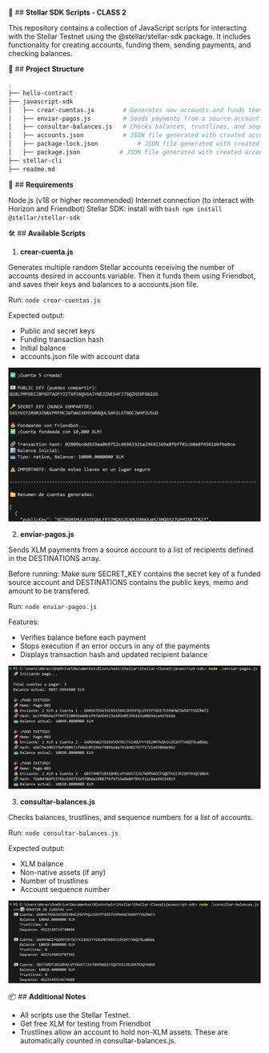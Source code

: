 🌟 ## **Stellar SDK Scripts - CLASS 2**

This repository contains a collection of JavaScript scripts for interacting with the Stellar Testnet using the @stellar/stellar-sdk package. It includes functionality for creating accounts, funding them, sending payments, and checking balances.

📁 ## **Project Structure**
```bash 
.
├── hello-contract
├── javascript-sdk
│   ├── crear-cuentas.js        # Generates new accounts and funds them via Friendbot
│   ├── enviar-pagos.js         # Sends payments from a source account to multiple destinations
│   ├── consultar-balances.js   # Checks balances, trustlines, and sequence numbers of accounts
│   ├── accounts.json           # JSON file generated with created account data
│   ├── package-lock.json           # JSON file generated with created account data
│   ├── package.json           # JSON file generated with created account data
├── stellar-cli
├── readme.md
```

🚀 ## **Requirements**

Node.js (v18 or higher recommended)
Internet connection (to interact with Horizon and Friendbot)
Stellar SDK: install with ```bash npm install @stellar/stellar-sdk```

🛠️ ## **Available Scripts**

1. **crear-cuenta.js**

Generates multiple random Stellar accounts receiving the number of accounts desired in accounts variable. Then it funds them using Friendbot, and saves their keys and balances to a accounts.json file. 

Run: ```node crear-cuentas.js```

Expected output:
* Public and secret keys
* Funding transaction hash
* Initial balance
* accounts.json file with account data

![Crear Cuenta](img/crear-cuentas.png)

2. **enviar-pagos.js**

Sends XLM payments from a source account to a list of recipients defined in the DESTINATIONS array.

Before running:
Make sure SECRET_KEY contains the secret key of a funded source account and DESTINATIONS contains the public keys, memo and amount to be transfered.

Run: ```node enviar-pagos.js```

Features:
* Verifies balance before each payment
* Stops execution if an error occurs in any of the payments
* Displays transaction hash and updated recipient balance

![Enviar Pagos](img/enviar-pagos.png)

3. **consultar-balances.js**

Checks balances, trustlines, and sequence numbers for a list of accounts.

Run: ```node consultar-balances.js```

Expected output:
* XLM balance
* Non-native assets (if any)
* Number of trustlines
* Account sequence number

![Consultar Balances](img/consultar-balances.png)

📦 ## **Additional Notes**
* All scripts use the Stellar Testnet.
* Get free XLM for testing from Friendbot
* Trustlines allow an account to hold non-XLM assets. These are automatically counted in consultar-balances.js.